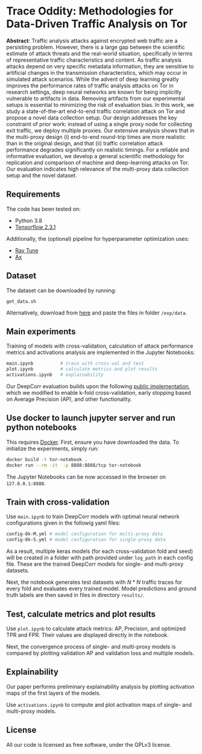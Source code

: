 # Trace Oddity: Methodologies for Data-Driven Traffic Analysis on Tor

**Abstract**: Traffic analysis attacks against encrypted web traffic are a persisting problem. However, there is a large gap between the scientific estimate of attack threats and the real-world situation, specifically in terms of representative traffic characteristics and content. As traffic analysis attacks depend on very specific metadata information, they are sensitive to artificial changes in the transmission characteristics, which may occur in simulated attack scenarios. While the advent of deep learning greatly improves the performance rates of traffic analysis attacks on Tor in research settings, deep neural networks are known for being implicitly vulnerable to artifacts in data. Removing artifacts from our experimental setups is essential to minimizing the risk of evaluation bias. In this work, we study a state-of-the-art end-to-end traffic correlation attack on Tor and propose a novel data collection setup. Our design addresses the key constraint of prior work: instead of using a single proxy node for collecting exit traffic, we deploy multiple proxies. Our extensive analysis shows that in the multi-proxy design (i) end-to-end round-trip times are more realistic than in the original design, and that (ii) traffic correlation attack performance degrades significantly on realistic timings. For a reliable and informative evaluation, we develop a general scientific methodology for replication and comparison of machine and deep-learning attacks on Tor. Our evaluation indicates high relevance of the multi-proxy data collection setup and the novel dataset.

## Requirements
The code has been tested on: 
* Python 3.8
* [Tensorflow 2.3.1](https://www.tensorflow.org/install)

Additionally, the (optional) pipeline for hyperparameter optimization uses:
* [Ray Tune](https://docs.ray.io/en/latest/tune/index.html)
* [Ax](https://ax.dev/)

## Dataset

The dataset can be downloaded by running:

```
get_data.sh
```

Alternatively, download from [here](https://filesender.belnet.be/?s=download&token=4f5b2172-f6e3-4d3d-bd8a-1ffda8ee4d16) and paste the files in folder ```/exp/data```.

## Main experiments

Training of models with cross-validation, calculation of attack performance metrics and activations analysis are implemented in the Jupyter Notebooks:

```bash
main.ipynb          # train with cross-val and test
plot.ipynb          # calculate metrics and plot results
activations.ipynb   # explainability
```

Our DeepCorr evaluation builds upon the following [public implementation](https://github.com/woodywff/deepcorr), which we modified to enable k-fold cross-validation, early stopping based on Average Precision (AP), and other functionality.

## Use docker to launch jupyter server and run python notebooks

This requires [Docker](https://docs.docker.com/engine/install/). First, ensure you have downloaded the data. To initialize the experiments, simply run:

```bash
docker build -t tor-notebook .
docker run --rm -it  -p 8888:8888/tcp tor-notebook
```
The Jupyter Notebooks can be now accessed in the browser on ```127.0.0.1:8888```.

## Train with cross-validation

Use ```main.ipynb``` to train DeepCorr models with optimal neural network configurations given in the followig yaml files:

```bash
config-8k-M.yml # model configuration for multi-proxy data
config-8k-S.yml # model configuration for single-proxy data 
```

As a result, multiple keras models (for each cross-validation fold and seed) will be created in a folder with path provided under ```log_path``` in each config file. These are the trained DeepCorr models for single- and multi-proxy datasets.

Next, the notebook generates test datasets with $`N * N`$ traffic traces for every fold and evaluates every trained model. Model predictions and ground truth labels are then saved in files in directory ```results/```.

## Test, calculate metrics and plot results

Use ```plot.ipynb``` to calculate attack metrics: AP, Precision, and optimized TPR and FPR. Their values are displayed directly in the notebook.

Next, the convergence process of single- and multi-proxy models is compared by plotting validation AP and validation loss and multiple models.

## Explainability 

Our paper performs preliminary explainability analysis by plotting activation maps of the first layers of the models. 

Use ```activations.ipynb``` to compute and plot activation maps of single- and multi-proxy models.

## License

All our code is licensed as free software, under the GPLv3 license.

